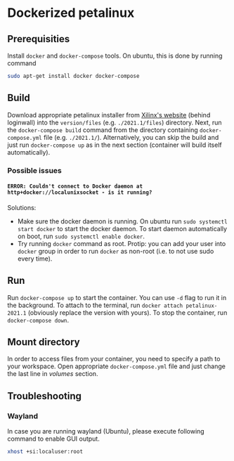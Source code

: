 # Dockerized petalinux

## Prerequisities

Install `docker` and `docker-compose` tools. On ubuntu, this is done by running command
```bash
sudo apt-get install docker docker-compose
```

## Build

Download appropriate petalinux installer from [Xilinx's website](https://www.xilinx.com/support/download.html) (behind loginwall) into the `version/files` (e.g. `./2021.1/files`) directory.
Next, run the `docker-compose build` command from the directory containing `docker-compose.yml` file (e.g. `./2021.1/`).
Alternatively, you can skip the build and just run `docker-compose up` as in the next section (container will build itself automatically).

### Possible issues

#### `ERROR: Couldn't connect to Docker daemon at http+docker://localunixsocket - is it running?`

Solutions:
 - Make sure the docker daemon is running. On ubuntu run `sudo systemctl start docker` to start the docker daemon. To start daemon automatically on boot, run `sudo systemctl enable docker`.
 - Try running `docker` command as root. Protip: you can add your user into `docker` group in order to run `docker` as non-root (i.e. to not use sudo every time).

## Run

Run `docker-compose up` to start the container.
You can use `-d` flag to run it in the background.
To attach to the terminal, run `docker attach petalinux-2021.1` (obviously replace the version with yours).
To stop the container, run `docker-compose down`.

## Mount directory

In order to access files from your container, you need to specify a path to your workspace.
Open appropriate `docker-compose.yml` file and just change the last line in *volumes* section.

## Troubleshooting

### Wayland

In case you are running wayland (Ubuntu), please execute following command to enable GUI output.
```bash
xhost +si:localuser:root
```
